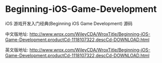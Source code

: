 Beginning-iOS-Game-Development
==============================

iOS 游戏开发入门经典(Beginning iOS Game Development) 源码


中文版地址:
http://www.wrox.com/WileyCDA/WroxTitle/Beginning-iOS-Game-Development.productCd-1118107322,descCd-DOWNLOAD.html

英文版地址:
http://www.wrox.com/WileyCDA/WroxTitle/Beginning-iOS-Game-Development.productCd-1118107322,descCd-DOWNLOAD.html
